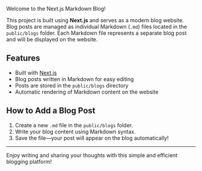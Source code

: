 Welcome to the Next.js Markdown Blog!

This project is built using **Next.js** and serves as a modern blog website. Blog posts are managed as individual Markdown (`.md`) files located in the `public/blogs` folder. Each Markdown file represents a separate blog post and will be displayed on the website.

## Features

- Built with [Next.js](https://nextjs.org/)
- Blog posts written in Markdown for easy editing
- Posts are stored in the `public/blogs` directory
- Automatic rendering of Markdown content on the website

## How to Add a Blog Post

1. Create a new `.md` file in the `public/blogs` folder.
2. Write your blog content using Markdown syntax.
3. Save the file—your post will appear on the blog automatically!

---

Enjoy writing and sharing your thoughts with this simple and efficient blogging platform!